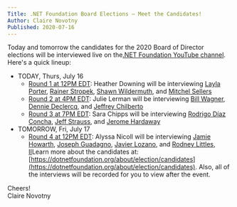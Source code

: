 ```yaml
---
Title: .NET Foundation Board Elections – Meet the Candidates!
Author: Claire Novotny
Published: 2020-07-16
---
```


Today and tomorrow the candidates for the 2020 Board of Director elections will be interviewed live on the[.NET Foundation YouTube channel](https://www.youtube.com/playlist?list=PL1rZQsJPBU2Qjz-agkBKHon6BRnqlsoPN). Here's a quick lineup:

* TODAY, Thurs, July 16
  * [Round 1 at 12PM EDT](https://www.youtube.com/watch?v=3VH4wbQkW2c&list=PL1rZQsJPBU2Qjz-agkBKHon6BRnqlsoPN&index=3&t=0s): Heather Downing will be interviewing [Layla Porter](https://dotnetfoundation.org/about/election/campaign-2020/layla-porter), [Rainer Stropek](https://dotnetfoundation.org/about/election/campaign-2020/rainer-stropek), [Shawn Wildermuth](https://dotnetfoundation.org/about/election/campaign-2020/shawn-wildermuth), and [Mitchel Sellers](https://dotnetfoundation.org/about/election/campaign-2020/mitchel-sellers)
  * [Round 2 at 4PM EDT](https://www.youtube.com/watch?v=YAb93toP7Sw&list=PL1rZQsJPBU2Qjz-agkBKHon6BRnqlsoPN&index=4&t=0s): Julie Lerman will be interviewing [Bill Wagner](https://dotnetfoundation.org/about/election/campaign-2020/bill-wagner), [Dennie Declercq](https://dotnetfoundation.org/about/election/campaign-2020/dennie-declercq), and [Jeffrey Chilberto](https://dotnetfoundation.org/about/election/campaign-2020/jeffrey-chilberto)
  * [Round 3 at 7PM EDT](https://www.youtube.com/watch?v=Vm-mZqB7WoI&list=PL1rZQsJPBU2Qjz-agkBKHon6BRnqlsoPN&index=2&t=0s): Sara Chipps will be interviewing [Rodrigo Díaz Concha](https://dotnetfoundation.org/about/election/campaign-2020/rodrigo-diaz-concha), [Jeff Strauss](https://dotnetfoundation.org/about/election/campaign-2020/jeff-strauss), and [Jerome Hardaway](https://dotnetfoundation.org/about/election/campaign-2020/jerome-hardaway)
* TOMORROW, Fri, July 17
  * [Round 4 at 12PM EDT](https://www.youtube.com/watch?v=qyjJ-wSqVeI&list=PL1rZQsJPBU2Qjz-agkBKHon6BRnqlsoPN&index=1): Alyssa Nicoll will be interviewing [Jamie Howarth](https://dotnetfoundation.org/about/election/campaign-2020/jamie-howarth), [Joseph Guadagno](https://dotnetfoundation.org/about/election/campaign-2020/joseph-guadagno), [Javier Lozano](https://dotnetfoundation.org/about/election/campaign-2020/javier-lozano), and [Rodney Littles, II](https://dotnetfoundation.org/about/election/campaign-2020/rodney-littles-ii)Learn more about the candidates at: [https://dotnetfoundation.org/about/election/candidates](https://dotnetfoundation.org/about/election/candidates). Also, all of the interviews will be recorded for you to view after the event.  
  
Cheers!  
Claire Novotny
